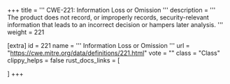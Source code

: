 +++
title = '''
CWE-221: Information Loss or Omission
'''
description	= '''
The product does not record, or improperly records, security-relevant information that leads to an incorrect decision or hampers later analysis.
'''
weight = 221

[extra]
id = 221
name = '''
Information Loss or Omission
'''
url = "https://cwe.mitre.org/data/definitions/221.html"
vote = ""
class = "Class"
clippy_helps = false
rust_docs_links = [
	
]
+++
